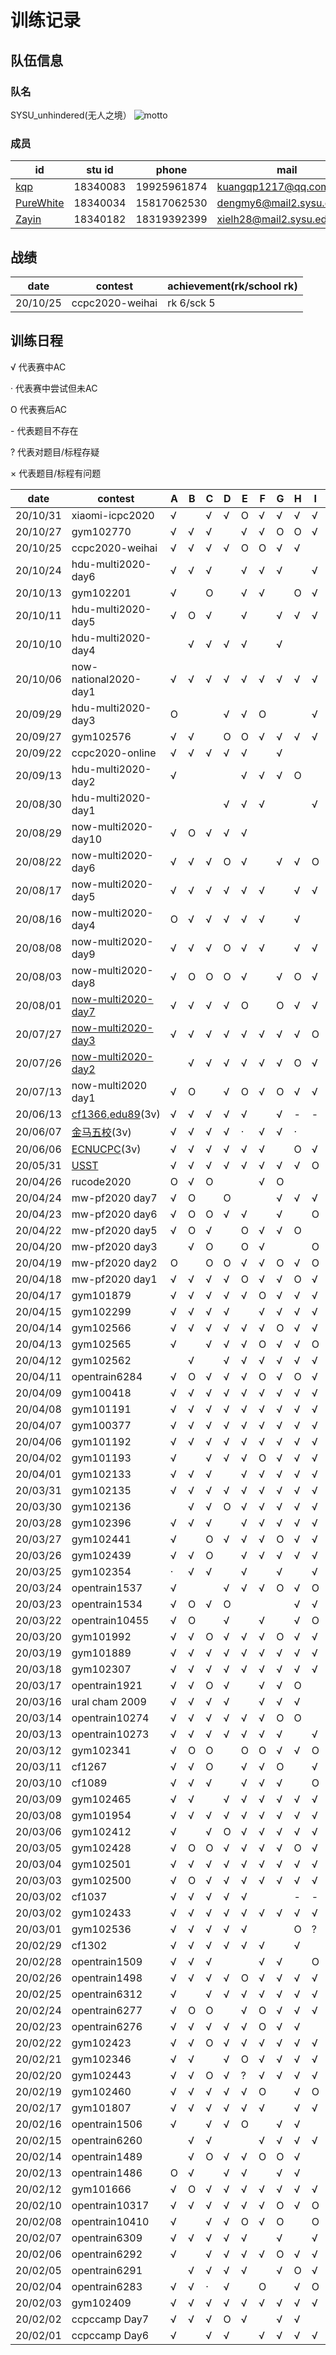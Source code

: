 # 训练记录

## 队伍信息
### 队名

SYSU_unhindered(无人之境）
![motto](https://github.com/ZayinLoveZiyin/XCPC/blob/master/motto.jpg)

### 成员

| id                                                    | stu id   | phone       | mail                      |
| ----------------------------------------------------- | -------- | ----------- | ------------------------- |
| [kqp](https://codeforces.com/profile/kqp)             | 18340083 | 19925961874 | kuangqp1217@qq.com        |
| [PureWhite](https://codeforces.com/profile/PureWhite) | 18340034 | 15817062530 | dengmy6@mail2.sysu.edu.cn |
| [Zayin](https://codeforces.com/profile/Zayin)         | 18340182 | 18319392399 | xielh28@mail2.sysu.edu.cn |

## 战绩

| date     | contest                 | achievement(rk/school rk)    |
| -------- | ----------------------- | ---------------------------- |
| 20/10/25 | ccpc2020-weihai         | rk 6/sck 5                   |


## 训练日程

√  代表赛中AC

·   代表赛中尝试但未AC

O 代表赛后AC

\-  代表题目不存在

?  代表对题目/标程存疑

× 代表题目/标程有问题



| date     | contest                 | A    | B    | C    | D    | E    | F    | G    | H    | I    | J    | K    | L    | M    | N    |
| -------- | ----------------------- | ---- | ---- | ---- | ---- | ---- | ---- | ---- | ---- | ---- | ---- | ---- | ---- | ---- | ---- |
| 20/10/31 | xiaomi-icpc2020         | √    |      | √    | √    | O    | √    | √    | √    | √    | O    |      | -    | -    | -    |
| 20/10/27 | gym102770               | √    | √    | √    |      | √    | √    | O    | O    | √    |      | √    | O    | -    | -    |
| 20/10/25 | ccpc2020-weihai         | √    | √    | √    | √    | O    | O    | √    | √    |      | √    |      | √    | -    | -    |
| 20/10/24 | hdu-multi2020-day6      | √    | √    | √    |      | √    | √    | √    |      | √    | √    | ·    | -    | -    | -    |
| 20/10/13 | gym102201               | √    |      | O    |      | √    | √    |      | O    | √    | O    | -    | -    | -    | -    |
| 20/10/11 | hdu-multi2020-day5      | √    | O    | √    |      | √    |      | √    | √    | √    |      |      | √    |      | -    |
| 20/10/10 | hdu-multi2020-day4      |      | √    | √    | √    | √    |      | √    |      |      |      | √    |      |      | -    |
| 20/10/06 | now-national2020-day1   | √    | √    | √    | √    | √    | √    | √    | √    | √    | √    | -    | -    | -    | -    |
| 20/09/29 | hdu-multi2020-day3      | O    |      |      | √    | √    | O    |      |      | √    | O    | O    | -    | -    | -    |
| 20/09/27 | gym102576               | √    | √    |      | O    | O    | √    | √    | √    | √    |      | O    | √    | -    | -    |
| 20/09/22 | ccpc2020-online         | √    | √    | √    | √    | √    |      | √    |      |      | √    | √    | √    | √    | -    |
| 20/09/13 | hdu-multi2020-day2      | √    |      |      |      | √    | √    | √    | O    |      | √    |      | √    | -    | -    |
| 20/08/30 | hdu-multi2020-day1      |      |      |      | √    | √    | √    |      |      | √    |      |      | √    | -    | -    |
| 20/08/29 | now-multi2020-day10     | √    | O    | √    | √    | √    |      |      |      |      | √    |      | -    | -    | -    |
| 20/08/22 | now-multi2020-day6      | √    | √    | √    | O    | √    |      | √    | √    | O    | √    | √    | -    | -    | -    |
| 20/08/17 | now-multi2020-day5      | √    | √    | √    | √    | √    | √    |      | √    | √    |      |      | -    | -    | -    |
| 20/08/16 | now-multi2020-day4      | O    | √    | √    | √    | √    | √    |      | √    |      | O    | -    | -    | -    | -    |
| 20/08/08 | now-multi2020-day9      | √    | √    | √    | O    | √    | √    |      | √    | √    | √    | √    |      | -    | -    |
| 20/08/03 | now-multi2020-day8      | √    | O    | O    | O    | √    |      | √    | O    | √    |      | √    | -    | -    | -    |
| 20/08/01 | [now-multi2020-day7][7] | √    | √    | √    | √    | O    |      | O    | √    | √    | √    | -    | -    | -    | -    |
| 20/07/27 | [now-multi2020-day3][6] | √    | √    | √    | √    | √    | √    | √    | √    | O    | O    |      | √    | -    | -    |
| 20/07/26 | [now-multi2020-day2][5] |      | √    | √    | √    | √    | √    | √    | O    | √    | √    | O    | -    | -    | -    |
| 20/07/13 | now-multi2020 day1      | √    | O    |      | √    | O    | √    | O    | √    | √    | √    | -    | -    | -    | -    |
| 20/06/13 | [cf1366,edu89][4](3v)   | √    | √    | √    | √    | √    |      | √    | -    | -    | -    | -    | -    | -    | -    |
| 20/06/07 | [金马五校][3](3v)        | √    | √    | √    | √    | ·    | √    | √    | ·    |      | O    | √    | -    | -    | -    |
| 20/06/06 | [ECNUCPC][2](3v)        | √    | √    | √    | √    | √    | √    |      | O    | √    | -    | -    | -    | -    | -    |
| 20/05/31 | [USST][1]               | √    | √    | √    | √    | √    | √    | √    | √    | O    | √    |      | √    | √    | -    |
| 20/04/26 | rucode2020              | O    | √    | O    |      |      | √    | O    |      |      |      | -    | -    | -    | -    |
| 20/04/24 | mw-pf2020 day7          | √    | O    |      | O    |      |      | √    | √    | √    | √    | O    | √    |      | -    |
| 20/04/23 | mw-pf2020 day6          | √    | O    | O    | √    | √    |      | √    |      | O    | √    | √    | √    | O    | -    |
| 20/04/22 | mw-pf2020 day5          | √    | O    | √    |      | O    | √    | √    | O    |      | √    |      | -    | -    | -    |
| 20/04/20 | mw-pf2020 day3          |      | √    | O    |      | O    | √    |      |      | O    | √    | O    | O    |      | -    |
| 20/04/19 | mw-pf2020 day2          | O    |      | O    | O    | √    | √    | O    | √    | O    |      | O    |      | -    | -    |
| 20/04/18 | mw-pf2020 day1          | √    | √    | √    | √    | O    | √    | √    | O    | √    | √    | O    | ×    |      | -    |
| 20/04/17 | gym101879               | √    | √    | √    | √    | √    | O    | √    | √    | √    | √    | √    | -    | -    | -    |
| 20/04/15 | gym102299               | √    | √    | √    | √    |      | √    | √    | √    | √    | √    | √    | -    | -    | -    |
| 20/04/14 | gym102566               | √    | √    | √    | √    | √    | √    | O    | √    | √    | √    | √    |      | -    | -    |
| 20/04/13 | gym102565               | √    |      | √    | √    | √    | O    | √    | √    | O    | √    |      |      | -    | -    |
| 20/04/12 | gym102562               |      | √    |      | √    | √    | √    | √    | √    | √    |      | O    | O    | -    | -    |
| 20/04/11 | opentrain6284           | √    | O    | √    | √    | √    | O    | √    | O    | √    | -    | -    | -    | -    | -    |
| 20/04/09 | gym100418               | √    | √    | √    | √    | √    | √    | √    | √    | √    | √    | √    | -    | -    | -    |
| 20/04/08 | gym101191               | √    | √    | √    | √    | √    | √    | √    | √    | √    | √    | √    | -    | -    | -    |
| 20/04/07 | gym100377               | √    | √    | √    | √    | √    | √    | √    | √    | √    | √    | √    | √    | √    | √    |
| 20/04/06 | gym101192               | √    | √    | √    | √    | √    | √    | √    | √    | √    | √    | √    | -    | -    | -    |
| 20/04/02 | gym101193               | √    |      | √    | √    | √    | O    | √    | √    | √    |      | -    | -    | -    | -    |
| 20/04/01 | gym102133               | √    | √    | √    |      | √    | √    | √    | √    | √    | ·    | -    | -    | -    | -    |
| 20/03/31 | gym102135               | √    | √    | √    | √    | √    | √    | √    | √    | √    | √    | √    | -    | -    | -    |
| 20/03/30 | gym102136               |      | √    | √    | O    | √    | √    | √    | √    | √    | √    |      | -    | -    | -    |
| 20/03/28 | gym102396               | √    | √    | √    |      | √    | √    | √    | √    | √    | √    | √    | -    | -    | -    |
| 20/03/27 | gym102441               | √    |      | O    | √    | √    | √    | O    | √    | √    | O    |      | -    | -    | -    |
| 20/03/26 | gym102439               | √    | √    | O    |      | √    | √    | √    | √    | √    | √    | √    | √    | -    | -    |
| 20/03/25 | gym102354               | ·    | √    | √    |      | √    |      | √    |      | √    | -    | -    | -    | -    | -    |
| 20/03/24 | opentrain1537           | √    |      |      | √    | √    | √    | O    | √    | O    | O    | √    | -    | -    | -    |
| 20/03/23 | opentrain1534           | √    | O    | √    | O    |      |      |      | √    | √    | √    | -    | -    | -    | -    |
| 20/03/22 | opentrain10455          | √    | O    |      | √    |      | √    |      | √    | O    |      |      | -    | -    | -    |
| 20/03/20 | gym101992               | √    | √    | O    | √    | √    | √    | O    | √    | √    | √    |      | √    | √    | -    |
| 20/03/19 | gym101889               | √    | √    | √    | √    | √    | √    | √    | √    | √    | √    | √    | O    | √    | -    |
| 20/03/18 | gym102307               | √    | √    | √    | √    | √    | √    | √    | √    | √    | √    | √    | √    | -    | -    |
| 20/03/17 | opentrain1921           | √    | √    | O    | √    |      | √    | √    | O    |      | √    | √    | -    | -    | -    |
| 20/03/16 | ural cham 2009          | √    | √    | √    | √    |      | √    | √    | √    |      | √    | √    | -    | -    | -    |
| 20/03/14 | opentrain10274          | √    | √    | √    | √    | √    | √    | O    | O    |      | √    | √    | √    | -    | -    |
| 20/03/13 | opentrain10273          | √    | √    | √    | √    | √    | √    | √    |      | √    | √    | √    | -    | -    | -    |
| 20/03/12 | gym102341               | √    | O    | O    |      | O    | O    | √    | √    | O    | √    | √    |      | -    | -    |
| 20/03/11 | cf1267                  | √    | √    | O    |      | √    | √    | O    |      | √    | √    | √    | √    | -    | -    |
| 20/03/10 | cf1089                  | √    | √    | √    |      | √    | √    | √    |      | O    |      | √    | √    | √    | -    |
| 20/03/09 | gym102465               | √    | √    |      | √    | √    | √    | √    | √    | √    | O    | √    | -    | -    | -    |
| 20/03/08 | gym101954               | √    | √    | √    | √    | √    | √    | √    | √    | √    | √    | -    | -    | -    | -    |
| 20/03/06 | gym102412               | √    |      | √    | O    | √    | √    | √    | √    | √    | O    | -    | -    | -    | -    |
| 20/03/05 | gym102428               | √    | O    | O    | √    | √    | √    | √    | O    | √    | √    | √    | √    | √    | -    |
| 20/03/04 | gym102501               | √    | √    | √    | √    | √    | √    | √    | √    | √    | √    | √    |      | -    | -    |
| 20/03/03 | gym102500               | √    | O    | √    | √    | √    | √    | √    | √    | √    | √    | √    | -    | -    | -    |
| 20/03/02 | cf1037                  | √    | √    | √    | √    | √    |      |      | -    | -    | -    | -    | -    | -    | -    |
| 20/03/02 | gym102433               | √    | √    | √    | √    | √    | √    | √    | √    | √    | √    | √    | √    | √    | -    |
| 20/03/01 | gym102536               | √    | √    | √    | √    | √    |      |      | O    | ?    |      | √    | √    | O    | -    |
| 20/02/29 | cf1302                  | √    | √    | √    | √    | √    | √    |      | √    |      | -    | -    | -    | -    | -    |
| 20/02/28 | opentrain1509           | √    | √    | √    |      |      | √    | √    |      | O    | -    | -    | -    | -    | -    |
| 20/02/26 | opentrain1498           | √    | √    | √    | √    | O    | √    | √    | √    | √    | √    | √    | -    | -    | -    |
| 20/02/25 | opentrain6312           | √    |      | √    | √    | √    | √    | √    | √    | √    | √    | √    | √    | -    | -    |
| 20/02/24 | opentrain6277           | √    | O    | O    |      | √    | O    | √    | √    | √    | √    | √    | -    | -    | -    |
| 20/02/23 | opentrain6276           | √    | √    | √    | √    | √    | O    | √    | √    |      | O    |      | -    | -    | -    |
| 20/02/22 | gym102423               | √    | √    | O    | √    | √    | √    | √    | √    | √    | √    | O    | -    | -    | -    |
| 20/02/21 | gym102346               | √    | √    |      | √    | O    | √    | √    | √    | √    | √    | √    | √    | √    | -    |
| 20/02/20 | gym102443               | √    | √    | O    | √    | ?    | √    | √    | √    | √    | ?    | O    | √    | -    | -    |
| 20/02/19 | gym102460               | √    | √    | √    | √    | √    | O    |      | √    | O    | √    | √    | O    | √    | -    |
| 20/02/17 | gym101807               | √    | √    | √    | √    | √    | √    |      | √    | √    | √    | √    | √    | -    | -    |
| 20/02/16 | opentrain1506           | √    |      | √    | √    | O    |      | √    | √    |      | √    | √    | -    | -    | -    |
| 20/02/15 | opentrain6260           |      | √    | √    |      |      | √    | √    | √    | √    |      | √    | -    | -    | -    |
| 20/02/14 | opentrain1489           |      | √    | O    | √    | √    | O    | O    | √    |      | √    | -    | -    | -    | -    |
| 20/02/13 | opentrain1486           | O    | √    |      | √    | √    |      | √    | √    |      | √    | -    | -    | -    | -    |
| 20/02/12 | gym101666               | √    | O    | √    | √    | √    | √    | √    | √    | √    | √    | √    | √    | √    | -    |
| 20/02/10 | opentrain10317          | √    | √    | √    | √    | √    | √    | O    | √    | O    | √    | √    |      | -    | -    |
| 20/02/08 | opentrain10410          | √    |      | √    | √    | O    | √    | O    |      | O    | O    |      | .    | -    | -    |
| 20/02/07 | opentrain6309           | √    | √    | √    | √    | √    |      | √    |      | √    | √    | √    | -    | -    | -    |
| 20/02/06 | opentrain6292           | √    |      | √    | √    | √    | √    | O    | √    | √    | √    |      | √    | -    | -    |
| 20/02/05 | opentrain6291           |      | √    | √    | √    | √    |      | √    | O    | √    | √    | √    | √    | -    | -    |
| 20/02/04 | opentrain6283           | √    | √    | ·    | √    |      | O    |      | √    | O    | √    | √    | -    | -    | -    |
| 20/02/03 | gym102409               | √    | √    | √    | √    | √    | √    | √    | √    | √    | √    | √    | -    | -    | -    |
| 20/02/02 | ccpccamp Day7           | √    | √    | √    | O    | √    |      | √    | √    |      | √    | √    | √    | -    | -    |
| 20/02/01 | ccpccamp Day6           | √    |      | √    | √    |      | √    | √    | √    | √    | √    | √    | √    | √    | √    |

[1]:https://acm.ecnu.edu.cn/contest/270/
[2]:https://codeforces.ml/gym/102606
[3]:https://ac.nowcoder.com/acm/contest/5891#question
[4]:https://codeforces.com/contest/1366
[5]:https://github.com/ZayinLoveZiyin/XCPC/blob/master/now-multi2020%20day2.md
[6]:https://github.com/ZayinLoveZiyin/XCPC/blob/master/now-multi2020%20day3.md
[7]:https://github.com/ZayinLoveZiyin/XCPC/blob/master/now-multi2020%20day7.md
